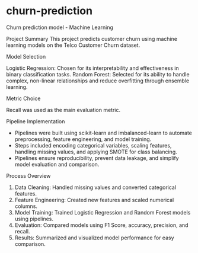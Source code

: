 # churn-prediction
Churn prediction model - Machine Learning

Project Summary
This project predicts customer churn using machine learning models on the Telco Customer Churn dataset.

Model Selection

Logistic Regression: Chosen for its interpretability and effectiveness in binary classification tasks.
Random Forest: Selected for its ability to handle complex, non-linear relationships and reduce overfitting through ensemble learning.

Metric Choice

Recall was used as the main evaluation metric.

Pipeline Implementation

- Pipelines were built using scikit-learn and imbalanced-learn to automate preprocessing, feature engineering, and model training.
- Steps included encoding categorical variables, scaling features, handling missing values, and applying SMOTE for class balancing.
- Pipelines ensure reproducibility, prevent data leakage, and simplify model evaluation and comparison.

Process Overview

1. Data Cleaning: Handled missing values and converted categorical features.
2. Feature Engineering: Created new features and scaled numerical columns.
3. Model Training: Trained Logistic Regression and Random Forest models using pipelines.
4. Evaluation: Compared models using F1 Score, accuracy, precision, and recall.
5. Results: Summarized and visualized model performance for easy comparison.
